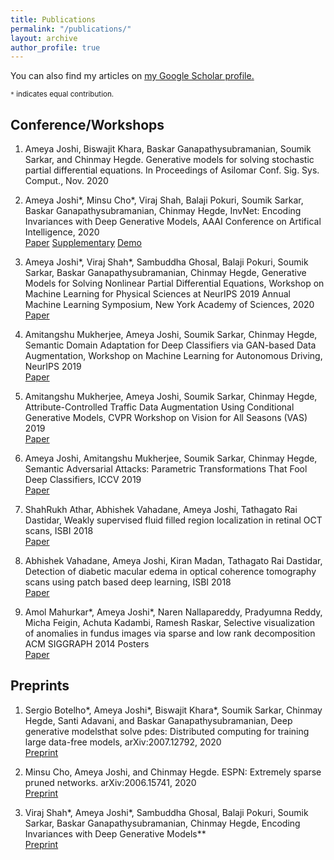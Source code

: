 ```yaml
---
title: Publications
permalink: "/publications/"
layout: archive
author_profile: true
---
```


You can also find my articles on <u><a href="https://scholar.google.co.in/citations?user=jZgsp_sAAAAJ&hl=en" target="_blank">my Google Scholar profile</a>.</u>

<small>`*` indicates equal contribution.</small>

## Conference/Workshops
1. Ameya Joshi, Biswajit Khara, Baskar Ganapathysubramanian, Soumik Sarkar, and Chinmay Hegde. Generative models for solving stochastic partial
differential equations. In Proceedings of Asilomar Conf. Sig. Sys. Comput., Nov. 2020

2. Ameya Joshi\*, Minsu Cho\*, Viraj Shah, Balaji Pokuri, Soumik Sarkar, Baskar Ganapathysubramanian, Chinmay Hegde, InvNet: Encoding Invariances with Deep Generative Models, AAAI Conference on Artifical Intelligence, 2020 <br>
<a target="_blank" href="publications/AAAI_InvNet.pdf">Paper</a> 
<a target="_blank" href="publications/InvnetAppendix.pdf">Supplementary</a>
<a href="https://invnet-emulator.herokuapp.com/">Demo</a>

3. Ameya Joshi\*, Viraj Shah\*, Sambuddha Ghosal, Balaji Pokuri, Soumik Sarkar, Baskar Ganapathysubramanian, Chinmay Hegde, Generative Models for Solving Nonlinear Partial Differential Equations, 
Workshop on Machine Learning for Physical Sciences at NeurIPS 2019
Annual Machine Learning Symposium, New York Academy of Sciences, 2020 <br>
<a target="_blank" href="publications/PDE_MLPhysicsWorkshop_camera_ready.pdf">Paper</a>

4. Amitangshu Mukherjee, Ameya Joshi, Soumik Sarkar, Chinmay Hegde, Semantic Domain Adaptation for Deep Classifiers via GAN-based Data Augmentation, Workshop on Machine Learning for Autonomous Driving, NeurIPS 2019 <br>
<a href="https://ml4ad.github.io/files/papers/Semantic%20Domain%20Adaptation%20for%20Deep%20Classifiers%20via%20GAN-based%20Data%20Augmentation.pdf">Paper</a>

5. Amitangshu Mukherjee, Ameya Joshi,  Soumik Sarkar, Chinmay Hegde, Attribute-Controlled Traffic Data Augmentation Using Conditional Generative Models, CVPR Workshop on Vision for All Seasons (VAS) 2019 <br>
<a target="_blank" href="http://openaccess.thecvf.com/content_CVPRW_2019/papers/Vision%20for%20All%20Seasons%20Bad%20Weather%20and%20Nighttime/Mukherjee_Attribute-Controlled_Traffic_Data_Augmentation_Using_Conditional_Generative_Models_CVPRW_2019_paper.pdf">Paper</a>

6. Ameya Joshi, Amitangshu Mukherjee, Soumik Sarkar, Chinmay Hegde, Semantic Adversarial Attacks: Parametric Transformations That Fool Deep Classifiers, ICCV 2019 <br>
<a href="https://arxiv.org/pdf/1904.08489.pdf">Paper</a>

7. ShahRukh Athar, Abhishek Vahadane, Ameya Joshi, Tathagato Rai Dastidar, Weakly supervised fluid filled region localization in retinal OCT scans, ISBI 2018<br>
<a target="_blank" href="publications/ISBI18_0472_FI.pdf">Paper</a>

8. Abhishek Vahadane, Ameya Joshi, Kiran Madan, Tathagato Rai Dastidar, Detection of diabetic macular edema in optical coherence tomography scans using patch based deep learning, ISBI 2018<br>
<a target="_blank" href="publications/ISBI18_0159_FI.pdf">Paper</a>

9. Amol Mahurkar\*, Ameya Joshi\*, Naren Nallapareddy, Pradyumna Reddy, Micha Feigin, Achuta Kadambi, Ramesh Raskar, Selective visualization of anomalies in fundus images via sparse and low rank decomposition<br>
ACM SIGGRAPH 2014 Posters<br>
<a href="https://dl.acm.org/citation.cfm?id=2630595">Paper</a>


## Preprints

1. Sergio Botelho\*, Ameya Joshi\*, Biswajit Khara\*, Soumik Sarkar, Chinmay Hegde, Santi Adavani, and Baskar Ganapathysubramanian, Deep generative modelsthat solve pdes: Distributed computing for training large data-free models, arXiv:2007.12792, 2020 <br>
<a href="https://arxiv.org/abs/2007.12792">Preprint</a>

2. Minsu Cho, Ameya Joshi, and Chinmay Hegde. ESPN: Extremely sparse pruned networks. arXiv:2006.15741, 2020<br>
<a href="https://arxiv.org/abs/2006.15741">Preprint</a>

3. Viraj Shah\*, Ameya Joshi\*, Sambuddha Ghosal, Balaji Pokuri, Soumik Sarkar, Baskar Ganapathysubramanian, Chinmay Hegde, Encoding Invariances with Deep Generative Models**<br>
<a href="https://arxiv.org/abs/1906.01626">Preprint</a>

